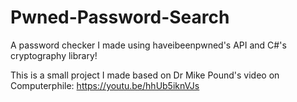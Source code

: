 # Pwned-Password-Search
 
A password checker I made using haveibeenpwned's API and C#'s cryptography library!
 
 
This is a small project I made based on Dr Mike Pound's video on Computerphile: https://youtu.be/hhUb5iknVJs
